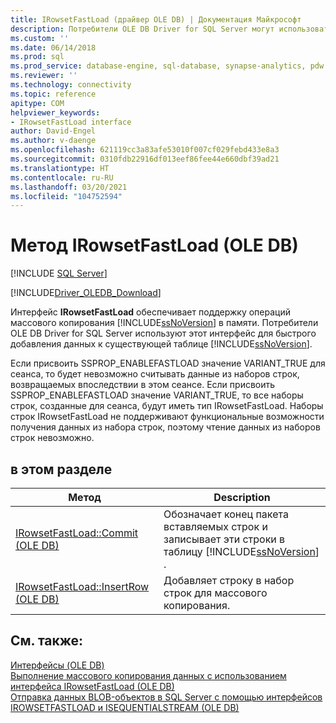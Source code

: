 ```yaml
---
title: IRowsetFastLoad (драйвер OLE DB) | Документация Майкрософт
description: Потребители OLE DB Driver for SQL Server могут использовать интерфейс IRowsetFastLoad для быстрого добавления данных к существующей таблице SQL Server.
ms.custom: ''
ms.date: 06/14/2018
ms.prod: sql
ms.prod_service: database-engine, sql-database, synapse-analytics, pdw
ms.reviewer: ''
ms.technology: connectivity
ms.topic: reference
apitype: COM
helpviewer_keywords:
- IRowsetFastLoad interface
author: David-Engel
ms.author: v-daenge
ms.openlocfilehash: 621119cc3a83afe53010f007cf029febd433e8a3
ms.sourcegitcommit: 0310fdb22916df013eef86fee44e660dbf39ad21
ms.translationtype: HT
ms.contentlocale: ru-RU
ms.lasthandoff: 03/20/2021
ms.locfileid: "104752594"
---
```

# <a name="irowsetfastload-ole-db"></a>Метод IRowsetFastLoad (OLE DB)
[!INCLUDE [SQL Server](../../../includes/applies-to-version/sql-asdb-asdbmi-asa-pdw.md)]

[!INCLUDE[Driver_OLEDB_Download](../../../includes/driver_oledb_download.md)]

  Интерфейс **IRowsetFastLoad** обеспечивает поддержку операций массового копирования [!INCLUDE[ssNoVersion](../../../includes/ssnoversion-md.md)] в памяти. Потребители OLE DB Driver for SQL Server используют этот интерфейс для быстрого добавления данных к существующей таблице [!INCLUDE[ssNoVersion](../../../includes/ssnoversion-md.md)].  
  
 Если присвоить SSPROP_ENABLEFASTLOAD значение VARIANT_TRUE для сеанса, то будет невозможно считывать данные из наборов строк, возвращаемых впоследствии в этом сеансе. Если присвоить SSPROP_ENABLEFASTLOAD значение VARIANT_TRUE, то все наборы строк, созданные для сеанса, будут иметь тип IRowsetFastLoad. Наборы строк IRowsetFastLoad не поддерживают функциональные возможности получения данных из набора строк, поэтому чтение данных из наборов строк невозможно.  
  
## <a name="in-this-section"></a>в этом разделе  
  
|Метод|Description|  
|------------|-----------------|  
|[IRowsetFastLoad::Commit (OLE DB)](../../oledb/ole-db-interfaces/irowsetfastload-commit-ole-db.md)|Обозначает конец пакета вставляемых строк и записывает эти строки в таблицу [!INCLUDE[ssNoVersion](../../../includes/ssnoversion-md.md)] .|  
|[IRowsetFastLoad::InsertRow (OLE DB)](../../oledb/ole-db-interfaces/irowsetfastload-insertrow-ole-db.md)|Добавляет строку в набор строк для массового копирования.|  
  
## <a name="see-also"></a>См. также:  
 [Интерфейсы (OLE DB)](../../oledb/ole-db-interfaces/oledb-driver-for-sql-server-ole-db-interfaces.md)   
 [Выполнение массового копирования данных с использованием интерфейса IRowsetFastLoad &#40;OLE DB&#41;](../../oledb/ole-db-how-to/bulk-copy-data-using-irowsetfastload-ole-db.md)   
 [Отправка данных BLOB-объектов в SQL Server с помощью интерфейсов IROWSETFASTLOAD и ISEQUENTIALSTREAM &#40;OLE DB&#41;](../../oledb/ole-db-how-to/send-blob-data-to-sql-server-using-irowsetfastload-and-isequentialstream-ole-db.md)  
  
  
